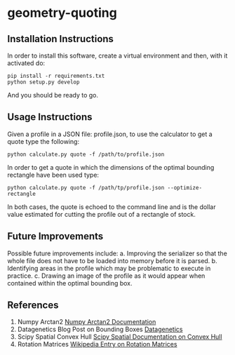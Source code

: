 # geometry-quoting

## Installation Instructions
In order to install this software, create a virtual environment and then, with it activated do:

```
pip install -r requirements.txt
python setup.py develop
```

And you should be ready to go.


## Usage Instructions
Given a profile in a JSON file: profile.json, to use the calculator to get a quote type the following:

```
python calculate.py quote -f /path/to/profile.json
```

In order to get a quote in which the dimensions of the optimal bounding rectangle have been used type:
```
python calculate.py quote -f /path/tp/profile.json --optimize-rectangle
```

In both cases, the quote is echoed to the command line and is the dollar value estimated for cutting
the profile out of a rectangle of stock.


## Future Improvements

Possible future improvements include:
a. Improving the serializer so that the whole file does not have to be loaded into memory before it is parsed.
b. Identifying areas in the profile which may be problematic to execute in practice.
c. Drawing an image of the profile as it would appear when contained within the optimal bounding box.


## References
1. Numpy Arctan2 [Numpy Arctan2 Documentation](http://docs.scipy.org/doc/numpy/reference/generated/numpy.arctan2.html)
2. Datagenetics Blog Post on Bounding Boxes [Datagenetics](http://www.datagenetics.com/blog/march12014/index.html)
3. Scipy Spatial Convex Hull [Scipy Spatial Documentation on Convex Hull](http://scipy.github.io/devdocs/generated/scipy.spatial.ConvexHull.html)
4. Rotation Matrices [Wikipedia Entry on Rotation Matrices](https://en.wikipedia.org/wiki/Rotation_matrix)
